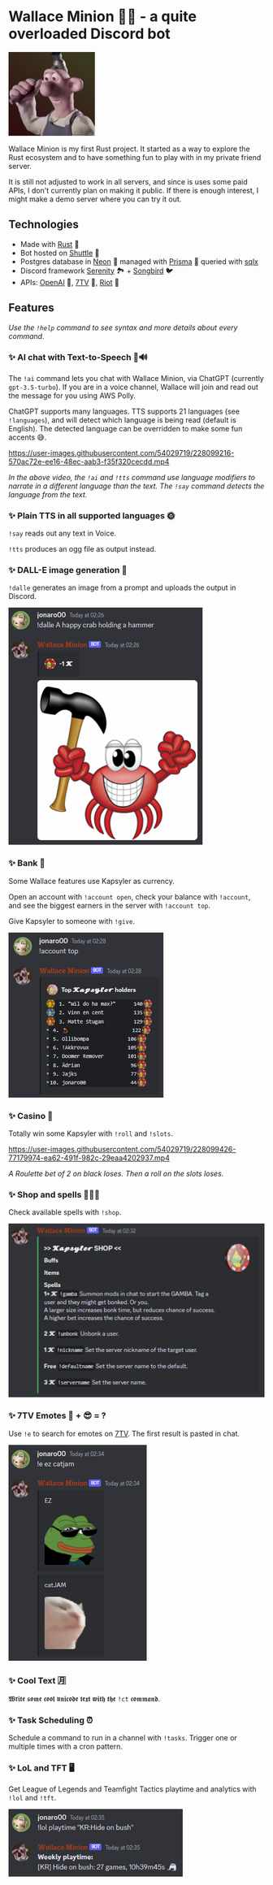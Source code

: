 # Wallace Minion 🔨🙂 - a quite overloaded Discord bot

![wallace](demo/wallace.png)

Wallace Minion is my first Rust project.
It started as a way to explore the Rust ecosystem and
to have something fun to play with in my private friend server.

It is still not adjusted to work in all servers, and since is uses
some paid APIs, I don't currently plan on making it public.
If there is enough interest, I might make a demo server where you can try it out.

## Technologies

- Made with [Rust](https://www.rust-lang.org/) 🦀
- Bot hosted on [Shuttle](https://www.shuttle.rs/) 🚀
- Postgres database in [Neon](https://neon.tech/) 🐘 managed with [Prisma](https://prisma.brendonovich.dev/) 🔼 queried with [sqlx](https://github.com/launchbadge/sqlx)
- Discord framework [Serenity](https://github.com/serenity-rs/serenity) 🏞 + [Songbird](https://github.com/serenity-rs/songbird) 🐦
- APIs: [OpenAI](https://platform.openai.com/docs/api-reference) 🤖, [7TV](https://7tv.app/) 🐸, [Riot](https://developer.riotgames.com/) 👊

## Features

*Use the `!help` command to see syntax and more details about every command.*

### ✨ AI chat with Text-to-Speech 🤖🔊

The `!ai` command lets you chat with Wallace Minion, via ChatGPT (currently `gpt-3.5-turbo`).
If you are in a voice channel, Wallace will join and read out the message for you using AWS Polly.

ChatGPT supports many languages.
TTS supports 21 languages (see `!languages`), and will detect which language is being read (default is English).
The detected language can be overridden to make some fun accents 😅.

https://user-images.githubusercontent.com/54029719/228099216-570ac72e-ee16-48ec-aab3-f35f320cecdd.mp4

*In the above video, the `!ai` and `!tts` command use language modifiers to narrate in a different language than the text. The `!say` command detects the language from the text.*

### ✨ Plain TTS in all supported languages 🌞

`!say` reads out any text in Voice.

`!tts` produces an ogg file as output instead.

### ✨ DALL-E image generation 🌆

`!dalle` generates an image from a prompt and uploads the output in Discord.

![dalle](demo/dalle.png)

### ✨ Bank 🏦

Some Wallace features use Kapsyler as currency.

Open an account with `!account open`, check your balance with `!account`,
and see the biggest earners in the server with `!account top`.

Give Kapsyler to someone with `!give`.

![account_top](demo/account_top.png)

### ✨ Casino 🎰

Totally win some Kapsyler with `!roll` and `!slots`.

https://user-images.githubusercontent.com/54029719/228099426-77179974-ea62-491f-982c-29eaa4202937.mp4

*A Roulette bet of 2 on black loses. Then a roll on the slots loses.*

### ✨ Shop and spells 🏪🧙‍♂️

Check available spells with `!shop`.

![shop](demo/shop.png)

### ✨ 7TV Emotes 🐸 + 😎 = ?

Use `!e` to search for emotes on [7TV](https://7tv.app/emotes).
The first result is pasted in chat.

![emote](demo/emote.png)

### ✨ Cool Text 🈷

𝖂𝖗𝖎𝖙𝖊 𝖘𝖔𝖒𝖊 𝖈𝖔𝖔𝖑 𝖚𝖓𝖎𝖈𝖔𝖉𝖊 𝖙𝖊𝖝𝖙 𝖜𝖎𝖙𝖍 𝖙𝖍𝖊 `!ct` 𝖈𝖔𝖒𝖒𝖆𝖓𝖉.

### ✨ Task Scheduling ⏰

Schedule a command to run in a channel with `!tasks`.
Trigger one or multiple times with a cron pattern.

### ✨ LoL and TFT 🖥

Get League of Legends and Teamfight Tactics playtime and analytics with `!lol` and `!tft`.

![lol](demo/lol.png)
